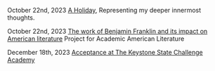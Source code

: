 October 22nd, 2023 [A Holiday](/blog/a-holiday), Representing my deeper innermost thoughts. 

October 22nd, 2023 [The work of Benjamin Franklin and its impact on American literature](/blog/The-Work-of-Benjamin-Franklin-and-Its-Impact-on-American-Literature) Project for Academic American Literature 

December 18th, 2023 [Acceptance at The Keystone State Challenge Academy](/blog/ksca)
